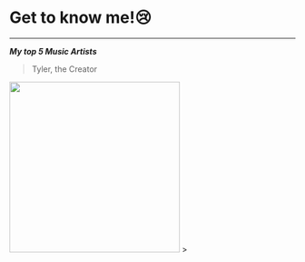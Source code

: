
#  Get to know me!😢
---
***My top 5 Music Artists***

> Tyler, the Creator

<img src="https://images-prod.dazeddigital.com/560/azure/dazed-prod/1060/8/1068776.jpg" width= 300>
> 
